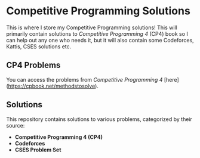 # **Competitive Programming Solutions**
This is where I store my Competitive Programming solutions! This will primarily contain solutions to *Competitive Programming 4* (CP4) book so I can help out any one who needs it, but it will also contain some Codeforces, Kattis, CSES solutions etc. 
## **CP4 Problems**
You can access the problems from *Competitive Programming 4* [here] (https://cpbook.net/methodstosolve).
## **Solutions**

This repository contains solutions to various problems, categorized by their source:

- **Competitive Programming 4 (CP4)**  
- **Codeforces**
- **CSES Problem Set**
